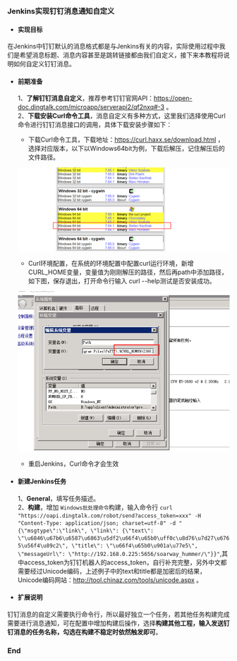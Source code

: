 ### Jenkins实现钉钉消息通知自定义
+ #### 实现目标
在Jenkins中钉钉默认的消息格式都是与Jenkins有关的内容，实际使用过程中我们是希望消息标题、消息内容甚至是跳转链接都由我们自定义，接下来本教程将说明如何自定义钉钉消息。

+ #### 前期准备
   1、**了解钉钉消息自定义**，推荐参考钉钉官网API：https://open-doc.dingtalk.com/microapp/serverapi2/qf2nxq#-3 。  
   2、**下载安装Curl命令工具**，消息自定义有多种方式，这里我们选择使用Curl命令进行钉钉消息接口的调用，具体下载安装步骤如下：
   - 下载Curl命令工具，下载地址：https://curl.haxx.se/download.html ，选择对应版本，以下以Windows64bit为例，下载后解压，记住解压后的文件路径。
   
   ![avatar](/Images/curldownload.png)
   - Curl环境配置，在系统的环境配置中配置curl运行环境，新增CURL_HOME变量，变量值为刚刚解压的路径，然后再path中添加路径，如下图，保存退出，打开命令行输入 curl --help测试是否安装成功。
   
   ![avatar](/Images/curlhome.png)
   - 重启Jenkins，Curl命令才会生效
+ #### 新建Jenkins任务
   1、**General**，填写任务描述。  
   2、**构建**，增加 `Windows批处理命令`构建，输入命令行 `curl "https://oapi.dingtalk.com/robot/send?access_token=xxx" -H "Content-Type: application/json; charset=utf-8" -d "{\"msgtype\":\"link\", \"link\": {\"text\": \"\u6846\u67b6\u6587\u6863\u5df2\u66f4\u65b0\uff0c\u8d76\u7d27\u6765\u56f4\u89c2\", \"title\": \"\u66f4\u65b0\u901a\u77e5\", \"messageUrl\": \"http://192.168.0.225:5656/soarway_hummer/\"}}"`,其中access_token为钉钉机器人的access_token，自行补充完整，另外中文都需要经过Unicode编码，上述例子中的text和title都是加密后的结果，Unicode编码网站：http://tool.chinaz.com/tools/unicode.aspx 。

+ #### 扩展说明
钉钉消息的自定义需要执行命令行，所以最好独立一个任务，若其他任务构建完成需要进行消息通知，可在配置中增加构建后操作，选择**构建其他工程，输入发送钉钉消息的任务名称，勾选在构建不稳定时依然触发即可**。
### End
